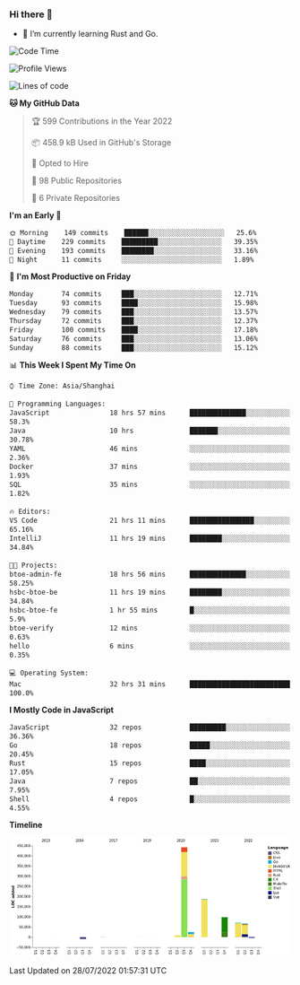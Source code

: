 ### Hi there 👋

- 🌱 I’m currently learning Rust and Go.

<!--START_SECTION:waka-->
![Code Time](http://img.shields.io/badge/Code%20Time-628%20hrs%2033%20mins-blue)

![Profile Views](http://img.shields.io/badge/Profile%20Views-0-blue)

![Lines of code](https://img.shields.io/badge/From%20Hello%20World%20I%27ve%20Written-895%20Thousand%20lines%20of%20code-blue)

**🐱 My GitHub Data** 

> 🏆 599 Contributions in the Year 2022
 > 
> 📦 458.9 kB Used in GitHub's Storage 
 > 
> 💼 Opted to Hire
 > 
> 📜 98 Public Repositories 
 > 
> 🔑 6 Private Repositories  
 > 
**I'm an Early 🐤** 

```text
🌞 Morning    149 commits    ██████░░░░░░░░░░░░░░░░░░░   25.6% 
🌆 Daytime    229 commits    █████████░░░░░░░░░░░░░░░░   39.35% 
🌃 Evening    193 commits    ████████░░░░░░░░░░░░░░░░░   33.16% 
🌙 Night      11 commits     ░░░░░░░░░░░░░░░░░░░░░░░░░   1.89%

```
📅 **I'm Most Productive on Friday** 

```text
Monday       74 commits     ███░░░░░░░░░░░░░░░░░░░░░░   12.71% 
Tuesday      93 commits     ████░░░░░░░░░░░░░░░░░░░░░   15.98% 
Wednesday    79 commits     ███░░░░░░░░░░░░░░░░░░░░░░   13.57% 
Thursday     72 commits     ███░░░░░░░░░░░░░░░░░░░░░░   12.37% 
Friday       100 commits    ████░░░░░░░░░░░░░░░░░░░░░   17.18% 
Saturday     76 commits     ███░░░░░░░░░░░░░░░░░░░░░░   13.06% 
Sunday       88 commits     ███░░░░░░░░░░░░░░░░░░░░░░   15.12%

```


📊 **This Week I Spent My Time On** 

```text
⌚︎ Time Zone: Asia/Shanghai

💬 Programming Languages: 
JavaScript               18 hrs 57 mins      ██████████████░░░░░░░░░░░   58.3% 
Java                     10 hrs              ███████░░░░░░░░░░░░░░░░░░   30.78% 
YAML                     46 mins             ░░░░░░░░░░░░░░░░░░░░░░░░░   2.36% 
Docker                   37 mins             ░░░░░░░░░░░░░░░░░░░░░░░░░   1.93% 
SQL                      35 mins             ░░░░░░░░░░░░░░░░░░░░░░░░░   1.82%

🔥 Editors: 
VS Code                  21 hrs 11 mins      ████████████████░░░░░░░░░   65.16% 
IntelliJ                 11 hrs 19 mins      ████████░░░░░░░░░░░░░░░░░   34.84%

🐱‍💻 Projects: 
btoe-admin-fe            18 hrs 56 mins      ██████████████░░░░░░░░░░░   58.25% 
hsbc-btoe-be             11 hrs 19 mins      ████████░░░░░░░░░░░░░░░░░   34.84% 
hsbc-btoe-fe             1 hr 55 mins        █░░░░░░░░░░░░░░░░░░░░░░░░   5.9% 
btoe-verify              12 mins             ░░░░░░░░░░░░░░░░░░░░░░░░░   0.63% 
hello                    6 mins              ░░░░░░░░░░░░░░░░░░░░░░░░░   0.35%

💻 Operating System: 
Mac                      32 hrs 31 mins      █████████████████████████   100.0%

```

**I Mostly Code in JavaScript** 

```text
JavaScript               32 repos            █████████░░░░░░░░░░░░░░░░   36.36% 
Go                       18 repos            █████░░░░░░░░░░░░░░░░░░░░   20.45% 
Rust                     15 repos            ████░░░░░░░░░░░░░░░░░░░░░   17.05% 
Java                     7 repos             ██░░░░░░░░░░░░░░░░░░░░░░░   7.95% 
Shell                    4 repos             █░░░░░░░░░░░░░░░░░░░░░░░░   4.55%

```


**Timeline**

![Chart not found](https://raw.githubusercontent.com/elton/elton/main/charts/bar_graph.png) 


 Last Updated on 28/07/2022 01:57:31 UTC
<!--END_SECTION:waka-->

<!--
**elton/elton** is a ✨ _special_ ✨ repository because its `README.md` (this file) appears on your GitHub profile.

Here are some ideas to get you started:

- 🔭 I’m currently working on ...
- 🌱 I’m currently learning ...
- 👯 I’m looking to collaborate on ...
- 🤔 I’m looking for help with ...
- 💬 Ask me about ...
- 📫 How to reach me: ...
- 😄 Pronouns: ...
- ⚡ Fun fact: ...
-->
